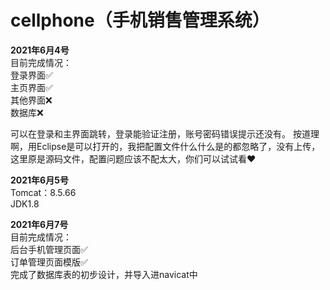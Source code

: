 # cellphone（手机销售管理系统）

__2021年6月4号__   
目前完成情况：  
登录界面✅  
主页界面✅  
其他界面❌  
数据库❌

可以在登录和主界面跳转，登录能验证注册，账号密码错误提示还没有。 按道理啊，用Eclipse是可以打开的，我把配置文件什么什么是的都忽略了，没有上传，这里原是源码文件，配置问题应该不配太大，你们可以试试看❤️

__2021年6月5号__  
Tomcat：8.5.66  
JDK1.8  

__2021年6月7号__  
目前完成情况：  
后台手机管理页面✅  
订单管理页面模版✅  
完成了数据库表的初步设计，并导入进navicat中  

